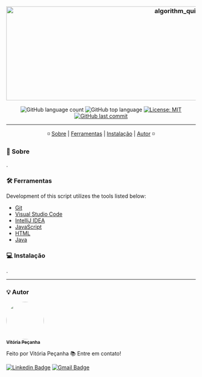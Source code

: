 <h3 align="center"> 
<img alt="algorithm_quickstart banner" src="https://github.com/vitoriape/algorithm_quickstart/blob/main/images/algorithmquickstart-banner.png" width="1000" height="250">
</h3>

<p align="center">
  <img alt="GitHub language count" src="https://img.shields.io/github/languages/count/vitoriape/algorithm_quickstart">
  
  <img alt="GitHub top language" src="https://img.shields.io/github/languages/top/vitoriape/algorithm_quickstart">
  
  <a href="https://github.com/vitoriape/algorithm_quickstart/blob/main/LICENSE">
    <img alt="License: MIT" src="https://img.shields.io/badge/License-MIT-green.svg">
  </a>
  
  <a href="https://github.com/vitoriape/algorithm_quickstart/commits/main">
    <img alt="GitHub last commit" src="https://img.shields.io/github/last-commit/vitoriape/algorithm_quickstart">
  </a>
</p>

---

<p align="center">
 ◽ <a href="#-sobre">Sobre</a> |
 <a href="#-ferramentas">Ferramentas</a> |  
 <a href="#-instalação">Instalação</a> |
 <a href="#-autor">Autor</a> ◽
</p>

### 📌 Sobre

.

### 🛠 Ferramentas

Development of this script utilizes the tools listed below:

- [Git](https://git-scm.com/)
- [Visual Studio Code](https://code.visualstudio.com/docs)
- [IntelliJ IDEA](https://www.jetbrains.com/pt-br/idea/resources/)
- [JavaScript](https://developer.mozilla.org/pt-BR/docs/Web/JavaScript)
- [HTML](https://developer.mozilla.org/pt-BR/docs/Web/HTML)
- [Java](https://www.oracle.com/java/technologies/javase-documentation.html)

### 💻 Instalação

.

---

### 💡 Autor

<a href="https://www.linkedin.com/in/vitoria-pecanha/">
 <img style="border-radius: 50%;" src="https://avatars.githubusercontent.com/u/55922652?v=4" width="100px;" alt=""/>
 <br />
 <sub><b>Vitória Peçanha</b></sub></a> <a href="https://www.linkedin.com/in/vitoria-pecanha/" title="LinkedIn"></a>


Feito por Vitória Peçanha 📚 Entre em contato!


[![Linkedin Badge](https://img.shields.io/badge/-Vitória-blue?style=flat-square&logo=Linkedin&logoColor=white&link=https://www.linkedin.com/in/vitoria-pecanha/)](https://www.linkedin.com/in/vitoria-pecanha/) [![Gmail Badge](https://img.shields.io/badge/-vitoriapecanha.log@gmail.com-c14438?style=flat-square&logo=Gmail&logoColor=white&link=mailto:vitoriapecanha.log@gmail.com)](mailto:vitoriapecanha.log@gmail.com)
